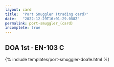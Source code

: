 ```yaml
---
layout: card
title:  "Port Smuggler (trading card)"
date:   "2022-12-29T16:01:29.088Z"
permalink: port-smuggler_(card)
incomplete: true
---
```


## DOA 1st &middot; EN-103 C

{% include templates/port-smuggler-doa1e.html %}
